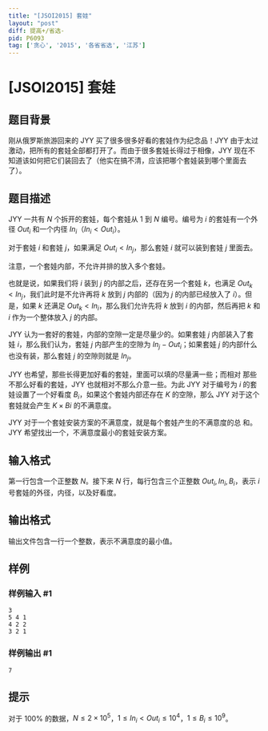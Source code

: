 ```yaml
---
title: "[JSOI2015] 套娃"
layout: "post"
diff: 提高+/省选-
pid: P6093
tag: ['贪心', '2015', '各省省选', '江苏']
---
```

# [JSOI2015] 套娃
## 题目背景

刚从俄罗斯旅游回来的 JYY 买了很多很多好看的套娃作为纪念品！JYY 由于太过激动，把所有的套娃全部都打开了。而由于很多套娃长得过于相像，JYY 现在不知道该如何把它们装回去了（他实在搞不清，应该把哪个套娃装到哪个里面去了）。
## 题目描述

JYY 一共有 $N$ 个拆开的套娃，每个套娃从 $1$ 到 $N$ 编号。编号为 $i$ 的套娃有一个外径 $Out_i$ 和一个内径 $In_i$（$In_i<Out_i$）。

对于套娃 $i$ 和套娃 $j$，如果满足 $Out_i<In_j$，那么套娃 $i$ 就可以装到套娃 $j$ 里面去。

注意，一个套娃内部，不允许并排的放入多个套娃。

也就是说，如果我们将 $i$ 装到 $j$ 的内部之后，还存在另一个套娃 $k$，也满足 $Out_k<In_j$，我们此时是不允许再将 $k$ 放到 $j$ 内部的（因为 $j$ 的内部已经放入了 $i$）。但是，如果 $k$ 还满足 $Out_k<In_i$，那么我们允许先将 $k$ 放到 $i$ 的内部，然后再把 $k$ 和 $i$ 作为一个整体放入 $j$ 的内部。

JYY 认为一套好的套娃，内部的空隙一定是尽量少的。如果套娃 $j$ 内部装入了套娃 $i$，那么我们认为，套娃 $j$ 内部产生的空隙为 $In_j-Out_i$；如果套娃 $j$ 的内部什么也没有装，那么套娃 $j$ 的空隙则就是 $In_j$。

JYY 也希望，那些长得更加好看的套娃，里面可以填的尽量满一些；而相对
那些不那么好看的套娃，JYY 也就相对不那么介意一些。为此 JYY 对于编号为 $i$ 的套娃设置了一个好看度 $B_i$，如果这个套娃内部还存在 $K$ 的空隙，那么 JYY 对于这个套娃就会产生 $K\times Bi$ 的不满意度。

JYY 对于一个套娃安装方案的不满意度，就是每个套娃产生的不满意度的总
和。JYY 希望找出一个，不满意度最小的套娃安装方案。
## 输入格式

第一行包含一个正整数 $N$。接下来 $N$ 行，每行包含三个正整数 $Out_i,In_i,B_i$，表示 $i$ 号套娃的外径，内径，以及好看度。


## 输出格式

输出文件包含一行一个整数，表示不满意度的最小值。


## 样例

### 样例输入 #1
```
3
5 4 1
4 2 2
3 2 1
```
### 样例输出 #1
```
7
```
## 提示

对于 $100\%$ 的数据，$N\leq 2\times 10^5$，$1\leq In_i<Out_i\leq 10^4$，$1\leq B_i\leq 10^9$。
